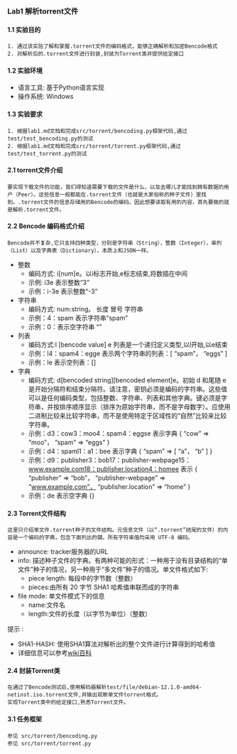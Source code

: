 ### Lab1 解析torrent文件

#### 1.1 实验目的

    1. 通过该实验了解和掌握.torrent文件的编码格式，能够正确解析和加密Bencode格式
    2. 对解析后的.torrent文件进行封装,封装为Torrent类并提供给定接口

#### 1.2 实验环境

* 语言工具: 基于Python语言实现
* 操作系统: Windows

#### 1.3 实验要求

    1. 根据lab1.md文档和完成src/torrent/bencoding.py框架代码,通过test/test_bencoding.py的测试
    2. 根据lab1.md文档和完成src/torrent/torrent.py框架代码,通过test/test_torrent.py的测试

#### 2.1 torrent文件介绍

    要实现下载文件的功能，我们得知道需要下载的文件是什么，以及去哪儿才能找到拥有数据的用户（Peer）。这些信息一般都能在.torrent文件（也就是大家俗称的种子文件）里找到。.torrent文件的信息存储用的Bencode的编码。因此想要读取有用的内容，首先要做的就是解析.torrent文件。

#### 2.2 Bencode 编码格式介绍

    Bencode并不复杂,它只支持四种类型，分别是字符串（String），整数（Integer），串列（List）以及字典表（Dictionary），本质上和JSON一样。

* 整数
    * 编码方式: i[num]e。以i标志开始,e标志结束,将数插在中间
    * 示例: i3e 表示整数“3”
    * 示例：i-3e 表示整数“-3”
* 字符串
    * 编码方式: num:string。 长度 冒号 字符串
    * 示例：4：spam 表示字符串“spam”
    * 示例：0：表示空字符串 “”
* 列表
    * 编码方式:l [bencode value] e 列表是一个递归定义类型,以l开始,以e结束
    * 示例：l4：spam4：egge 表示两个字符串的列表：[ “spam”， “eggs” ]
    * 示例：le 表示空列表：[]
* 字典
    * 编码方式: d[bencoded string][bencoded element]e。初始 d 和尾随 e
      是开始分隔符和结束分隔符。请注意，密钥必须是编码的字符串。这些值可以是任何编码类型，包括整数、字符串、列表和其他字典。键必须是字符串，并按排序顺序显示（排序为原始字符串，而不是字母数字）。应使用二进制比较来比较字符串，而不是使用特定于区域性的“自然”比较来比较字符串。
    * 示例：d3：cow3：moo4：spam4：eggse 表示字典 { “cow” => “moo”， “spam” => “eggs” }
    * 示例：d4：spaml1：a1：bee 表示字典 { “spam” => [ “a”， “b” ] }
    * 示例：d9：publisher3：bob17：publisher-webpage15：www.example.com18：publisher.location4：homee 表示 { “publisher” =>
      “bob”， “publisher-webpage” => “www.example.com”， “publisher.location” => “home” }
    * 示例：de 表示空字典 {}

#### 2.3 Torrent文件结构

    这里只介绍单文件.torrent种子的文件结构。元信息文件（以“.torrent”结尾的文件）的内容是一个编码的字典，包含下面列出的键。所有字符串值均采用 UTF-8 编码。

* announce: tracker服务器的URL
* info:
  描述种子文件的字典。有两种可能的形式：一种用于没有目录结构的“单文件”种子的情况，另一种用于“多文件”种子的情况。单文件格式如下:
    * piece length: 每段中的字节数（整数）
    * pieces:由所有 20 字节 SHA1 哈希值串联而成的字符串
* file mode: 单文件模式下的信息
    * name:文件名
    * length:文件的长度（以字节为单位）（整数）

提示 :

* SHA1-HASH: 使用SHA1算法对解析出的整个文件进行计算得到的哈希值
* 详细信息可以参考[wiki百科](https://wiki.theory.org/BitTorrentSpecification)

#### 2.4 封装Torrent类

    在通过了Bencode测试后,使用解码器解析test/file/debian-12.1.0-amd64-netinst.iso.torrent文件,并输出观察单文件torrent格式。
    实现Torrent类中的给定接口,熟悉Torrent文件。

#### 3.1 任务框架

    参见 src/torrent/bencoding.py
    参见 src/torrent/torrent.py



